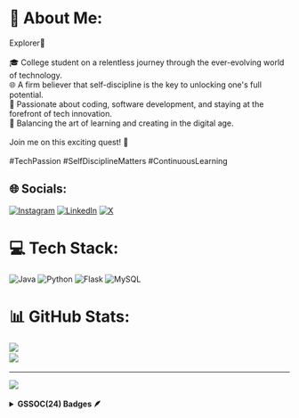 # 💫 About Me:
Explorer🚀<br><br>🎓 College student on a relentless journey through the ever-evolving world of technology. <br>🌐 A firm believer that self-discipline is the key to unlocking one's full potential. <br>💪 Passionate about coding, software development, and staying at the forefront of tech innovation.<br> 🚀 Balancing the art of learning and creating in the digital age.<br><br>Join me on this exciting quest! 🌟 <br><br>#TechPassion #SelfDisciplineMatters #ContinuousLearning


## 🌐 Socials:
[![Instagram](https://img.shields.io/badge/Instagram-%23E4405F.svg?logo=Instagram&logoColor=white)](https://instagram.com/9agan) [![LinkedIn](https://img.shields.io/badge/LinkedIn-%230077B5.svg?logo=linkedin&logoColor=white)](https://linkedin.com/in/gaganchauhan) [![X](https://img.shields.io/badge/X-black.svg?logo=X&logoColor=white)](https://x.com/chauhan702) 

# 💻 Tech Stack:
![Java](https://img.shields.io/badge/java-%23ED8B00.svg?style=for-the-badge&logo=openjdk&logoColor=white) ![Python](https://img.shields.io/badge/python-3670A0?style=for-the-badge&logo=python&logoColor=ffdd54) ![Flask](https://img.shields.io/badge/flask-%23000.svg?style=for-the-badge&logo=flask&logoColor=white) ![MySQL](https://img.shields.io/badge/mysql-4479A1.svg?style=for-the-badge&logo=mysql&logoColor=white)
# 📊 GitHub Stats:
![](https://github-readme-streak-stats.herokuapp.com/?user=gaggz1&theme=swift&hide_border=false)<br/>
![](https://github-readme-stats.vercel.app/api/top-langs/?username=gaggz1&theme=swift&hide_border=false&include_all_commits=true&count_private=true&layout=compact)

---

[![](https://visitcount.itsvg.in/api?id=gaggz1&icon=0&color=12)](https://visitcount.itsvg.in)


<details>	
 <summary><b>GSSOC(24) Badges 🪶</b></summary><br>
<div style='display:flex; align-items:center; gap: 10px;' align='center'><a href="https://gssoc.girlscript.tech/leaderboard">
<img src="https://raw.githubusercontent.com/girlscript/gssoc-website-new/main/public/badges/postman.png" width="100px" height="100px" />
  <img src="https://github.com/girlscript/gssoc-website-new/blob/main/public/badges/1.png" width="100px" height="100px" />
  <img src="https://github.com/girlscript/gssoc-website-new/blob/main/public/badges/2.png" width="100px" height="100px" />
  <img src="https://github.com/girlscript/gssoc-website-new/blob/main/public/badges/3.png" width="100px" height="100px" />
</div>
</details>
<!-- Proudly created with GPRM ( https://gprm.itsvg.in ) -->
